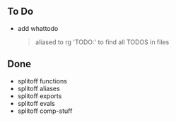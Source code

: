 ## To Do

- add whattodo
    > aliased to rg 'TODO:' to find all TODOS in files

## Done

- splitoff functions
- splitoff aliases
- splitoff exports
- splitoff evals
- splitoff comp-stuff
